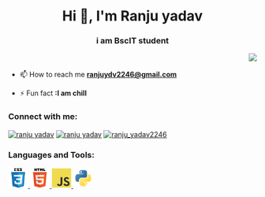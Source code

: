 <h1 align="center">Hi 👋, I'm Ranju yadav</h1>
<h3 align="center">i am BscIT student</h3>

<p align="right"> <img src="![image](https://github.com/user-attachments/assets/d713a64c-b2ee-4c5b-b6a2-a69b42fe4d24)" /> </p>

- 📫 How to reach me **ranjuydv2246@gmail.com**

- ⚡ Fun fact **:I am chill**

<h3 align="left">Connect with me:</h3>
<p align="left">
<a href="https://linkedin.com/in/ranju yadav" target="blank"><img align="center" src="https://raw.githubusercontent.com/rahuldkjain/github-profile-readme-generator/master/src/images/icons/Social/linked-in-alt.svg" alt="ranju yadav" height="30" width="40" /></a>
<a href="https://fb.com/ranju yadav" target="blank"><img align="center" src="https://raw.githubusercontent.com/rahuldkjain/github-profile-readme-generator/master/src/images/icons/Social/facebook.svg" alt="ranju yadav" height="30" width="40" /></a>
<a href="https://instagram.com/ranju_yadav2246" target="blank"><img align="center" src="https://raw.githubusercontent.com/rahuldkjain/github-profile-readme-generator/master/src/images/icons/Social/instagram.svg" alt="ranju_yadav2246" height="30" width="40" /></a>
</p>

<h3 align="left">Languages and Tools:</h3>
<p align="left"> <a href="https://www.w3schools.com/css/" target="_blank" rel="noreferrer"> <img src="https://raw.githubusercontent.com/devicons/devicon/master/icons/css3/css3-original-wordmark.svg" alt="css3" width="40" height="40"/> </a> <a href="https://www.w3.org/html/" target="_blank" rel="noreferrer"> <img src="https://raw.githubusercontent.com/devicons/devicon/master/icons/html5/html5-original-wordmark.svg" alt="html5" width="40" height="40"/> </a> <a href="https://developer.mozilla.org/en-US/docs/Web/JavaScript" target="_blank" rel="noreferrer"> <img src="https://raw.githubusercontent.com/devicons/devicon/master/icons/javascript/javascript-original.svg" alt="javascript" width="40" height="40"/> </a> <a href="https://www.python.org" target="_blank" rel="noreferrer"> <img src="https://raw.githubusercontent.com/devicons/devicon/master/icons/python/python-original.svg" alt="python" width="40" height="40"/> </a> </p>




